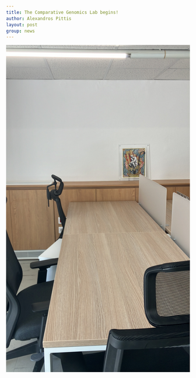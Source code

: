 ```yaml
---
title: The Comparative Genomics Lab begins!
author: Alexandros Pittis
layout: post
group: news
---
```

 <img src="/static/img/news/Lab_DS_1.jpg" alt="Lab DS 1" class="img-fluid">

